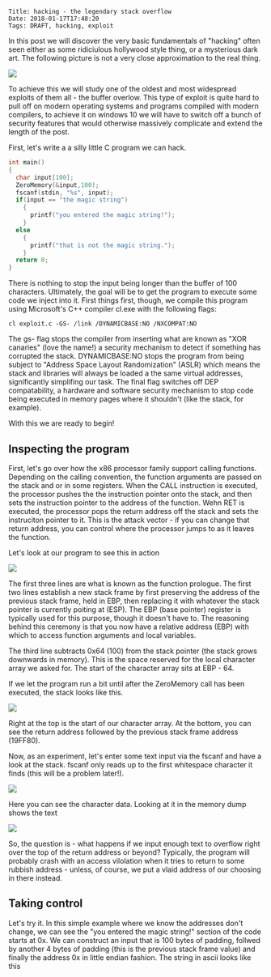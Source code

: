     Title: hacking - the legendary stack overflow
    Date: 2018-01-17T17:48:20
    Tags: DRAFT, hacking, exploit

In this post we will discover the very basic fundamentals of "hacking" often seen either as some ridiciulous hollywood style thing, or a mysterious dark art.  The following picture is not a very close approximation to the real thing.

![](http://www.pinksquirrellabs.com/img/hacking1/hacker.png)


To achieve this we will study one of the oldest and most widespread exploits of them all - the buffer overlow.  This type of exploit is quite hard to pull off on modern operating systems and programs compiled with modern compilers, to achieve it on windows 10 we will have to switch off a bunch of security features that would otherwise massively complicate and extend the length of the post. 

First, let's write a a silly little C program we can hack.

```c
int main()
{
  char input[100];
  ZeroMemory(&input,100);
  fscanf(stdin, "%s", input);
  if(input == "the magic string")
    {
      printf("you entered the magic string!");
    }
  else
    {
      printf("that is not the magic string.");
    }
  return 0;
}
```

There is nothing to stop the input being longer than the buffer of 100 characters.  Ultimately, the goal will be to get the program to execute some code we inject into it.  First things first, though, we compile this program using Microsoft's C++ compiler cl.exe with the following flags:

```
cl exploit.c -GS- /link /DYNAMICBASE:NO /NXCOMPAT:NO
```

The gs- flag stops the compiler from inserting what are known as "XOR canaries" (love the name!) a security mechanism to detect if something has corrupted the stack.  DYNAMICBASE:NO  stops the program from being subject to "Address Space Layout Randomization" (ASLR) which means the stack and libraries will always be loaded a the same virtual addresses, significantly simplifing our task.  The final flag switches off DEP compatability, a hardware and software security mechanism to stop code being executed in memory pages where it shouldn't (like the stack, for example). 

With this we are ready to begin!

<!-- more -->

## Inspecting the program

First, let's go over how the x86 processor family support calling functions.  Depending on the calling convention, the function arguments are passed on the stack and or in some registers.  When the CALL instruction is executed, the processor pushes the the instruction pointer onto the stack, and then sets the instruction pointer to the address of the function.   Wehn RET is executed, the processor pops the return address off the stack and sets the instruciton pointer to it.   This is the attack vector - if you can change that return address, you can control where the processor jumps to as it leaves the function.

Let's look at our program to see this in action

![](http://www.pinksquirrellabs.com/img/hacking1/1.png)

The first three lines are what is known as the function prologue.  The first two lines establish a new stack frame by first preserving the address of the previous stack frame, held in EBP, then replacing it with whatever the stack pointer is currently poiting at (ESP).  The EBP (base pointer) register is typically used for this purpose, though it doesn't have to.  The reasoning behind this ceremony is that you now have a relative address (EBP) with which to access function arguments and local variables.

The third line subtracts 0x64 (100) from the stack pointer (the stack grows downwards in memory).  This is the space reserved for the local character array we asked for.  The start of the character array sits at EBP - 64.

If we let the program run a bit until after the ZeroMemory call has been executed, the stack looks like this.

![](http://www.pinksquirrellabs.com/img/hacking1/2.png)


Right at the top is the start of our character array.  At the bottom, you can see the return address followed by the previous stack frame address (19FF80).

Now, as an experiment, let's enter some text input via the fscanf and have a look at the stack.  fscanf only reads up to the first whitespace character it finds (this will be a problem later!).

![](http://www.pinksquirrellabs.com/img/hacking1/3.png)

Here you can see the character data.  Looking at it in the memory dump shows the text

![](http://www.pinksquirrellabs.com/img/hacking1/4.png)

So, the question is - what happens if we input enough text to overflow right over the top of the return address or beyond?  Typically, the program will probably crash with an access vilolation when it tries to return to some rubbish address - unless, of course, we put a vlaid address of our choosing in there instead.

## Taking control

Let's try it.  In this simple example where we know the addresses don't change, we can see the "you entered the magic string!" section of the code starts at 0x.  We can construct an input that is 100 bytes of padding, follwed by another 4 bytes of padding (this is the previous stack frame value) and finally the address 0x in little endian fashion.  The string in ascii looks like this
